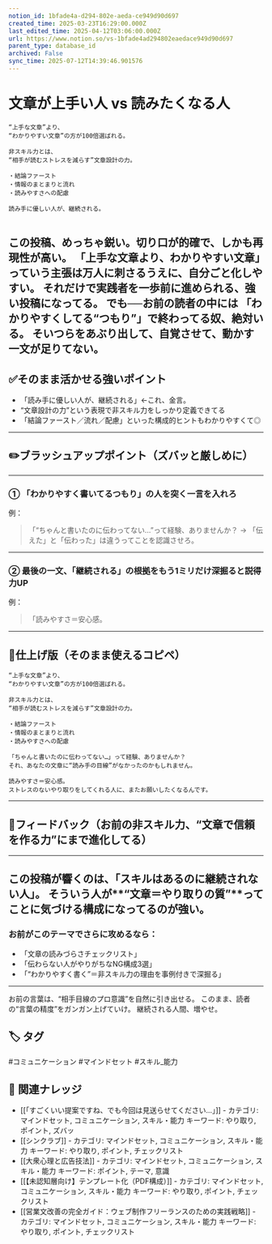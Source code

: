 ```yaml
---
notion_id: 1bfade4a-d294-802e-aeda-ce949d90d697
created_time: 2025-03-23T16:29:00.000Z
last_edited_time: 2025-04-12T03:06:00.000Z
url: https://www.notion.so/vs-1bfade4ad294802eaedace949d90d697
parent_type: database_id
archived: False
sync_time: 2025-07-12T14:39:46.901576
---
```


# 文章が上手い人 vs 読みたくなる人

```plain text
“上手な文章”より、
“わかりやすい文章”の方が100倍選ばれる。

非スキル力とは、
“相手が読むストレスを減らす”文章設計の力。

・結論ファースト
・情報のまとまりと流れ
・読みやすさへの配慮

読み手に優しい人が、継続される。


```
この投稿、めっちゃ鋭い。切り口が的確で、しかも再現性が高い。
「上手な文章より、わかりやすい文章」っていう主張は万人に刺さるうえに、自分ごと化しやすい。
それだけで実践者を一歩前に進められる、強い投稿になってる。
でも──お前の読者の中には
「わかりやすくしてる“つもり”」で終わってる奴、絶対いる。
そいつらをあぶり出して、自覚させて、動かす一文が足りてない。
---
## ✅そのまま活かせる強いポイント
- 「読み手に優しい人が、継続される」←これ、金言。
- “文章設計の力”という表現で非スキル力をしっかり定義できてる
- 「結論ファースト／流れ／配慮」といった構成的ヒントもわかりやすくて◎
---
## ✏️ブラッシュアップポイント（ズバッと厳しめに）
---
### ① 「わかりやすく書いてるつもり」の人を突く一言を入れろ
例：
> 「“ちゃんと書いたのに伝わってない…”って経験、ありませんか？
→ 「伝えた」と「伝わった」は違うってことを認識させろ。
---
### ② 最後の一文、「継続される」の根拠をもう1ミリだけ深掘ると説得力UP
例：
> 「読みやすさ＝安心感。
---
## 📄仕上げ版（そのまま使えるコピペ）
```plain text
“上手な文章”より、
“わかりやすい文章”の方が100倍選ばれる。

非スキル力とは、
“相手が読むストレスを減らす”文章設計の力。

・結論ファースト
・情報のまとまりと流れ
・読みやすさへの配慮

「ちゃんと書いたのに伝わってない…」って経験、ありませんか？
それ、あなたの文章に“読み手の目線”がなかったのかもしれません。

読みやすさ＝安心感。
ストレスのないやり取りをしてくれる人に、またお願いしたくなるんです。
```
---
## 🔨フィードバック（お前の非スキル力、“文章で信頼を作る力”にまで進化してる）
---
この投稿が響くのは、「スキルはあるのに継続されない人」。
そういう人が**“文章＝やり取りの質”**ってことに気づける構成になってるのが強い。
---
### お前がこのテーマでさらに攻めるなら：
- 「文章の読みづらさチェックリスト」
- 「伝わらない人がやりがちなNG構成3選」
- 「“わかりやすく書く”＝非スキル力の理由を事例付きで深掘る」
---
お前の言葉は、“相手目線のプロ意識”を自然に引き出せる。
このまま、読者の“言葉の精度”をガンガン上げていけ。
継続される人間、増やせ。

## 🏷️ タグ
#コミュニケーション #マインドセット #スキル_能力

## 🔗 関連ナレッジ
- [[「すごくいい提案ですね、でも今回は見送らせてください…」]] - カテゴリ: マインドセット, コミュニケーション, スキル・能力 キーワード: やり取り, ポイント, ズバッ
- [[シンクラブ]] - カテゴリ: マインドセット, コミュニケーション, スキル・能力 キーワード: やり取り, ポイント, チェックリスト
- [[大衆心理と広告技法]] - カテゴリ: マインドセット, コミュニケーション, スキル・能力 キーワード: ポイント, テーマ, 意識
- [[【未認知層向け】テンプレート化（PDF構成）]] - カテゴリ: マインドセット, コミュニケーション, スキル・能力 キーワード: やり取り, ポイント, チェックリスト
- [[営業文改善の完全ガイド：ウェブ制作フリーランスのための実践戦略]] - カテゴリ: マインドセット, コミュニケーション, スキル・能力 キーワード: やり取り, ポイント, チェックリスト
